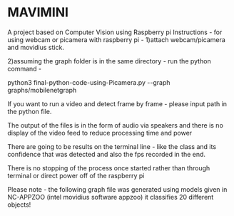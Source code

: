 # MAVIMINI
A project based on Computer Vision using Raspberry pi
Instructions -
for using webcam or picamera with raspberry pi -
1)attach webcam/picamera and movidius stick.

2)assuming the graph folder is in the same directory - run the python command -

  python3 final-python-code-using-Picamera.py --graph graphs/mobilenetgraph
  
If you want to run a video and detect frame by frame - please input path in the python file.

The output of the files is in the form of audio via speakers and there is no display of the video feed to reduce processing time and power

There are going to be results on the terminal line - like the class and its confidence that was detected and also the fps recorded in the end.

There is no stopping of the process once started rather than through terminal or direct power off of the raspberry pi

Please note - the following graph file was generated using models given in NC-APPZOO (intel movidius software appzoo)
it classifies 20 different objects!
